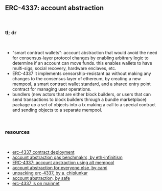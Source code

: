 ## ERC-4337: account abstraction

<br>

### tl; dr

<br>

* "smart contract wallets": account abstraction that would avoid the need for consensus-layer protocol changes by enabling arbitrary logic to determine if an account can move funds. this enables wallets to have multi-sigs, social recovery, hardware enclaves, etc.
* ERC-4337 it implements censorship-resistant aa without making any changes to the consensus layer of ethereum, by creating a new mempool, a smart contract wallet standard, and a shared entry point contract for managing user operations.
* bundlers (new actors that are either block builders, or users that can send transactions to block builders through a bundle marketplace) package up a set of objects into a tx making a call to a special contract and sending objects to a separate mempool.

<br>

### resources

<br>

* [erc-4337 contract deployment](https://etherscan.io/address/0x0576a174D229E3cFA37253523E645A78A0C91B57#code)
* [account abstraction gas benchmakrs, by eth-infinitism](https://github.com/eth-infinitism/account-abstraction/blob/develop/reports/gas-checker.txt)
* [ERC-4337: account abstraction using alt mempool](https://eips.ethereum.org/EIPS/eip-4337)
* [account abstraction for everyone else, by cami](https://camiinthisthang.substack.com/p/account-abstraction-for-everyone)
* [unpacking erc-4337, by a. chiplunkar](https://frontier.tech/unpacking-erc-4337)
* [account abstraction, by safe](https://safe.mirror.xyz/9KmZjEbFkmI79s28d9xar6JWYrE50F5AHpa5CR12YGI)
* [erc-4337 is on mainnet](https://twitter.com/erc4337/status/1631087958949531648)


